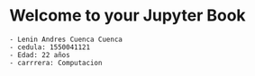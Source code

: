 # Welcome to your Jupyter Book



```
- Lenin Andres Cuenca Cuenca
- cedula: 1550041121
- Edad: 22 años
- carrrera: Computacion
```
